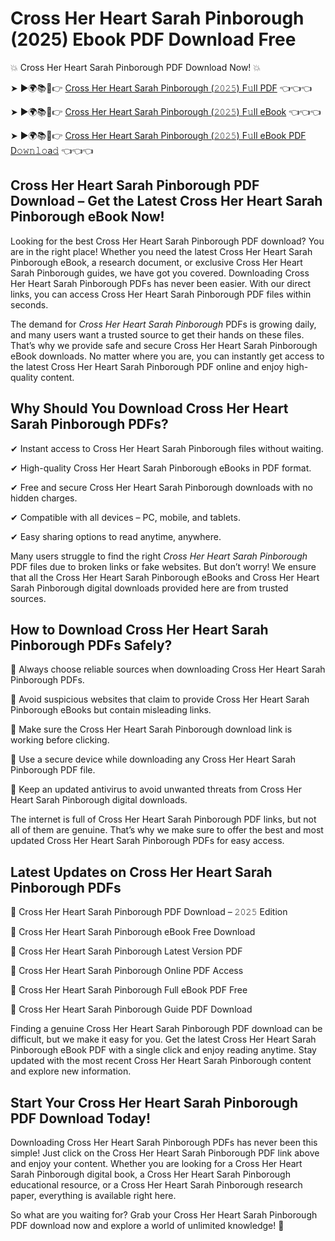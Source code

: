 # Cross Her Heart Sarah Pinborough (2025) Ebook PDF Download Free

💥 Cross Her Heart Sarah Pinborough PDF Download Now! 💥

➤ ►🌍📚📱👉 [Cross Her Heart Sarah Pinborough (𝟸𝟶𝟸𝟻) F𝚞ll PDF](https://getpdf.xyz/cross-her-heart-sarah-pinborough) 👈👈👈


➤ ►🌍📚📱👉 [Cross Her Heart Sarah Pinborough (𝟸𝟶𝟸𝟻) F𝚞ll eBook](https://getpdf.xyz/cross-her-heart-sarah-pinborough) 👈👈👈


➤ ►🌍📚📱👉 [Cross Her Heart Sarah Pinborough (𝟸𝟶𝟸𝟻) F𝚞ll eBook PDF D𝚘𝚠𝚗𝚕𝚘a𝚍](https://getpdf.xyz/cross-her-heart-sarah-pinborough) 👈👈👈


## Cross Her Heart Sarah Pinborough PDF Download – Get the Latest Cross Her Heart Sarah Pinborough eBook Now!

Looking for the best Cross Her Heart Sarah Pinborough PDF download? You are in the right place! Whether you need the latest Cross Her Heart Sarah Pinborough eBook, a research document, or exclusive Cross Her Heart Sarah Pinborough guides, we have got you covered. Downloading Cross Her Heart Sarah Pinborough PDFs has never been easier. With our direct links, you can access Cross Her Heart Sarah Pinborough PDF files within seconds.

The demand for *Cross Her Heart Sarah Pinborough* PDFs is growing daily, and many users want a trusted source to get their hands on these files. That’s why we provide safe and secure Cross Her Heart Sarah Pinborough eBook downloads. No matter where you are, you can instantly get access to the latest Cross Her Heart Sarah Pinborough PDF online and enjoy high-quality content.

## Why Should You Download Cross Her Heart Sarah Pinborough PDFs?

✔ Instant access to Cross Her Heart Sarah Pinborough files without waiting.

✔ High-quality Cross Her Heart Sarah Pinborough eBooks in PDF format.

✔ Free and secure Cross Her Heart Sarah Pinborough downloads with no hidden charges.

✔ Compatible with all devices – PC, mobile, and tablets.

✔ Easy sharing options to read anytime, anywhere.

Many users struggle to find the right *Cross Her Heart Sarah Pinborough* PDF files due to broken links or fake websites. But don’t worry! We ensure that all the Cross Her Heart Sarah Pinborough eBooks and Cross Her Heart Sarah Pinborough digital downloads provided here are from trusted sources.

## How to Download Cross Her Heart Sarah Pinborough PDFs Safely?

📌 Always choose reliable sources when downloading Cross Her Heart Sarah Pinborough PDFs.

📌 Avoid suspicious websites that claim to provide Cross Her Heart Sarah Pinborough eBooks but contain misleading links.

📌 Make sure the Cross Her Heart Sarah Pinborough download link is working before clicking.

📌 Use a secure device while downloading any Cross Her Heart Sarah Pinborough PDF file.

📌 Keep an updated antivirus to avoid unwanted threats from Cross Her Heart Sarah Pinborough digital downloads.

The internet is full of Cross Her Heart Sarah Pinborough PDF links, but not all of them are genuine. That’s why we make sure to offer the best and most updated Cross Her Heart Sarah Pinborough PDFs for easy access.

## Latest Updates on Cross Her Heart Sarah Pinborough PDFs

🔹 Cross Her Heart Sarah Pinborough PDF Download – 𝟸𝟶𝟸𝟻 Edition

🔹 Cross Her Heart Sarah Pinborough eBook Free Download

🔹 Cross Her Heart Sarah Pinborough Latest Version PDF

🔹 Cross Her Heart Sarah Pinborough Online PDF Access

🔹 Cross Her Heart Sarah Pinborough Full eBook PDF Free

🔹 Cross Her Heart Sarah Pinborough Guide PDF Download

Finding a genuine Cross Her Heart Sarah Pinborough PDF download can be difficult, but we make it easy for you. Get the latest Cross Her Heart Sarah Pinborough eBook PDF with a single click and enjoy reading anytime. Stay updated with the most recent Cross Her Heart Sarah Pinborough content and explore new information.

## Start Your Cross Her Heart Sarah Pinborough PDF Download Today!

Downloading Cross Her Heart Sarah Pinborough PDFs has never been this simple! Just click on the Cross Her Heart Sarah Pinborough PDF link above and enjoy your content. Whether you are looking for a Cross Her Heart Sarah Pinborough digital book, a Cross Her Heart Sarah Pinborough educational resource, or a Cross Her Heart Sarah Pinborough research paper, everything is available right here.

So what are you waiting for? Grab your Cross Her Heart Sarah Pinborough PDF download now and explore a world of unlimited knowledge! 🚀